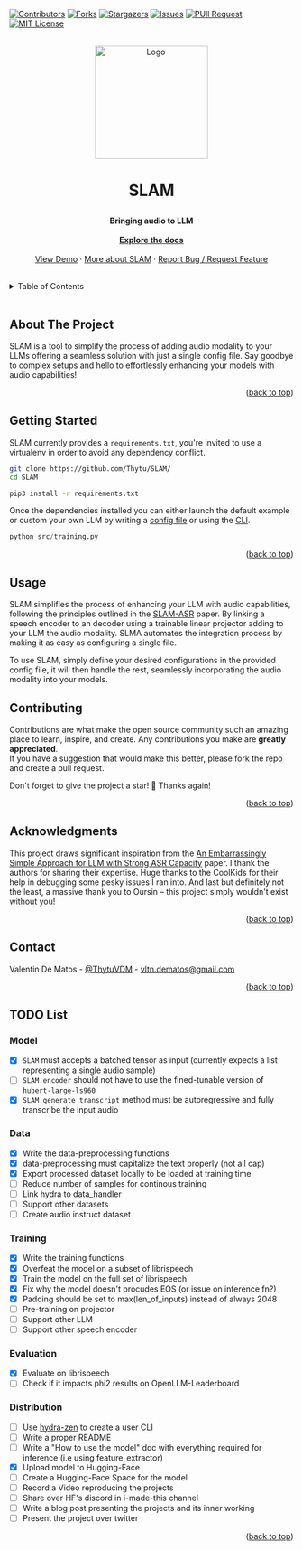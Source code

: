 <div id="top"></div>

[![Contributors][contributors-shield]][contributors-url]
[![Forks][forks-shield]][forks-url]
[![Stargazers][stars-shield]][stars-url]
[![Issues][issues-shield]][issues-url]
[![PUll Request][pr-shield]][pr-url]
[![MIT License][license-shield]][license-url]


<br />
<div align="center">
  <a href="https://github.com/Thytu/SLAM">
    <img src="https://i.ibb.co/CvLbGX6/SLAM-ASR-logo-v2.png" alt="Logo" width="200" height="200">
  </a>

  <h3 align="center" style="font-size: 200%">SLAM</h3>

  <p align="center">
    <b> Bringing audio to LLM </b>
    <br />
    <br />
    <a href="#getting-started"><strong>Explore the docs</strong></a>
    <br />
    <br />
    <a href="#about-the-project">View Demo</a>
    · <a href="#about-the-project">More about SLAM</a>
    · <a href="https://github.com/Thytu/SLAM/issues">Report Bug / Request Feature</a>
  </p>
</div>

<br/>

<details>
  <summary>Table of Contents</summary>
  <ol>
    <li><a href="#about-the-project">About The Project</a></li>
    <li><a href="#getting-started">Getting Started</a></li>
    <li><a href="#usage">Usage</a></li>
    <li><a href="#roadmap">Roadmap</a></li>
    <li><a href="#contributing">Contributing</a></li>
    <li><a href="#acknowledgments">Acknowledgments</a></li>
    <li><a href="#contact">Contact</a></li>
  </ol>
</details>

<br/>


## About The Project

SLAM is a tool to simplify the process of adding audio modality to your LLMs offering a seamless solution with just a single config file. Say goodbye to complex setups and hello to effortlessly enhancing your models with audio capabilities!

<p align="right">(<a href="#top">back to top</a>)</p>


## Getting Started

SLAM currently provides a `requirements.txt`, you're invited to use a virtualenv in order to avoid any dependency conflict.
```sh
git clone https://github.com/Thytu/SLAM/
cd SLAM

pip3 install -r requirements.txt
```

Once the dependencies installed you can either launch the default example or custom your own LLM by writing a [config file](TODO)  or using the [CLI](TODO).

```py
python src/training.py
```

<p align="right">(<a href="#top">back to top</a>)</p>


## Usage

SLAM simplifies the process of enhancing your LLM with audio capabilities, following the principles outlined in the [SLAM-ASR](https://arxiv.org/abs/2402.08846) paper. By linking a speech encoder to an decoder using a trainable linear projector adding to your LLM the audio modality. SLMA automates the integration process by making it as easy as configuring a single file.

To use SLAM, simply define your desired configurations in the provided config file, it will then handle the rest, seamlessly incorporating the audio modality into your models.

## Contributing

Contributions are what make the open source community such an amazing place to learn, inspire, and create. Any contributions you make are **greatly appreciated**.\
If you have a suggestion that would make this better, please fork the repo and create a pull request.

Don't forget to give the project a star! 🌟 Thanks again!

<p align="right">(<a href="#top">back to top</a>)</p>

## Acknowledgments

This project draws significant inspiration from the [An Embarrassingly Simple Approach for LLM with Strong ASR Capacity](https://arxiv.org/pdf/2402.08846.pdf) paper. I thank the authors for sharing their expertise. Huge thanks to the CoolKids for their  help in debugging some pesky issues I ran into. And last but definitely not the least, a massive thank you to Oursin – this project simply wouldn't exist without you!

<p align="right">(<a href="#top">back to top</a>)</p>



## Contact

Valentin De Matos - [@ThytuVDM](https://twitter.com/ThytuVDM) - vltn.dematos@gmail.com

<p align="right">(<a href="#top">back to top</a>)</p>


<!-- MARKDOWN LINKS & IMAGES -->
[contributors-shield]: https://img.shields.io/github/contributors/Thytu/SLAM-ASR.svg?style=for-the-badge
[contributors-url]: https://github.com/Thytu/SLAM/graphs/contributors
[pr-shield]: https://img.shields.io/github/issues-pr/Thytu/SLAM-ASR.svg?style=for-the-badge
[pr-url]: https://github.com/Thytu/SLAM/pulls
[issues]: https://img.shields.io/github/issues/Thytu/SLAM-ASR
[forks-shield]: https://img.shields.io/github/forks/Thytu/SLAM-ASR.svg?style=for-the-badge&
[forks-url]: https://github.com/Thytu/SLAM/network/members
[stars-shield]: https://img.shields.io/github/stars/Thytu/SLAM-ASR.svg?style=for-the-badge&
[stars-url]: https://github.com/Thytu/SLAM/stargazers
[issues-shield]: https://img.shields.io/github/issues/Thytu/SLAM-ASR.svg?style=for-the-badge&
[issues-url]: https://github.com/Thytu/SLAM/issues
[license-shield]: https://img.shields.io/github/license/Thytu/SLAM-ASR.svg?style=for-the-badge&
[license-url]: https://github.com/Thytu/SLAM/blob/master/LICENSE

## TODO List

### Model
- [X] `SLAM` must accepts a batched tensor as input (currently expects a list representing a single audio sample)
- [ ] `SLAM.encoder` should not have to use the fined-tunable version of `hubert-large-ls960`
- [X] `SLAM.generate_transcript` method must be autoregressive and fully transcribe the input audio

### Data
- [X] Write the data-preprocessing functions
- [X] data-preprocessing must capitalize the text properly (not all cap)
- [X] Export processed dataset locally to be loaded at training time
- [ ] Reduce number of samples for continous training
- [ ] Link hydra to data_handler
- [ ] Support other datasets
- [ ] Create audio instruct dataset

### Training
- [X] Write the training functions
- [X] Overfeat the model on a subset of librispeech
- [X] Train the model on the full set of librispeech
- [X] Fix why the model doesn't procudes EOS (or issue on inference fn?)
- [X] Padding should be set to max(len_of_inputs) instead of always 2048
- [ ] Pre-training on projector
- [ ] Support other LLM
- [ ] Support other speech encoder

### Evaluation
- [X] Evaluate on librispeech
- [ ] Check if it impacts phi2 results on OpenLLM-Leaderboard

### Distribution
- [ ] Use [hydra-zen](https://mit-ll-responsible-ai.github.io/hydra-zen/) to create a user CLI
- [ ] Write a proper README
- [ ] Write a "How to use the model" doc with everything required for inference (i.e using feature_extractor)
- [X] Upload model to Hugging-Face
- [ ] Create a Hugging-Face Space for the model
- [ ] Record a Video reproducing the projects
- [ ] Share over HF's discord in i-made-this channel
- [ ] Write a blog post presenting the projects and its inner working
- [ ] Present the project over twitter

<p align="right">(<a href="#top">back to top</a>)</p>
